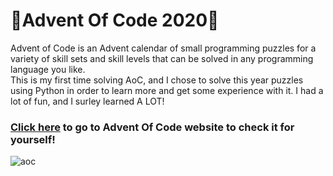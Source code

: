# 🎄Advent Of Code 2020🎄
Advent of Code is an Advent calendar of small programming puzzles for a variety of skill sets and skill levels that can be solved in any programming language you like.
<br /> 
This is my first time solving AoC, and I chose to solve this year puzzles using Python in order to learn more and get some experience with it.
I had a lot of fun, and I surley learned A LOT!
<br /> 
### [Click here](https://adventofcode.com/2020) to go to Advent Of Code website to check it for yourself!
![aoc](https://i.ibb.co/TLtM6Nn/160be980-3b1a-11eb-9dbe-439a40adfa99.jpg)
